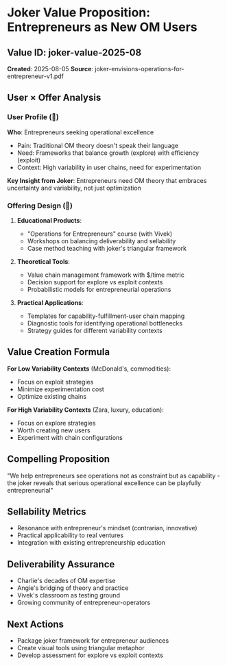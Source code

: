 # Joker Value Proposition: Entrepreneurs as New OM Users

## Value ID: joker-value-2025-08
**Created**: 2025-08-05
**Source**: joker-envisions-operations-for-entrepreneur-v1.pdf

## User × Offer Analysis

### User Profile (👾)
**Who**: Entrepreneurs seeking operational excellence
- Pain: Traditional OM theory doesn't speak their language
- Need: Frameworks that balance growth (explore) with efficiency (exploit)
- Context: High variability in user chains, need for experimentation

**Key Insight from Joker**: Entrepreneurs need OM theory that embraces uncertainty and variability, not just optimization

### Offering Design (🐙)

1. **Educational Products**:
   - "Operations for Entrepreneurs" course (with Vivek)
   - Workshops on balancing deliverability and sellability
   - Case method teaching with joker's triangular framework

2. **Theoretical Tools**:
   - Value chain management framework with $/time metric
   - Decision support for explore vs exploit contexts
   - Probabilistic models for entrepreneurial operations

3. **Practical Applications**:
   - Templates for capability-fulfillment-user chain mapping
   - Diagnostic tools for identifying operational bottlenecks
   - Strategy guides for different variability contexts

## Value Creation Formula

**For Low Variability Contexts** (McDonald's, commodities):
- Focus on exploit strategies
- Minimize experimentation cost
- Optimize existing chains

**For High Variability Contexts** (Zara, luxury, education):
- Focus on explore strategies
- Worth creating new users
- Experiment with chain configurations

## Compelling Proposition
"We help entrepreneurs see operations not as constraint but as capability - the joker reveals that serious operational excellence can be playfully entrepreneurial"

## Sellability Metrics
- Resonance with entrepreneur's mindset (contrarian, innovative)
- Practical applicability to real ventures
- Integration with existing entrepreneurship education

## Deliverability Assurance
- Charlie's decades of OM expertise
- Angie's bridging of theory and practice
- Vivek's classroom as testing ground
- Growing community of entrepreneur-operators

## Next Actions
- Package joker framework for entrepreneur audiences
- Create visual tools using triangular metaphor
- Develop assessment for explore vs exploit contexts
